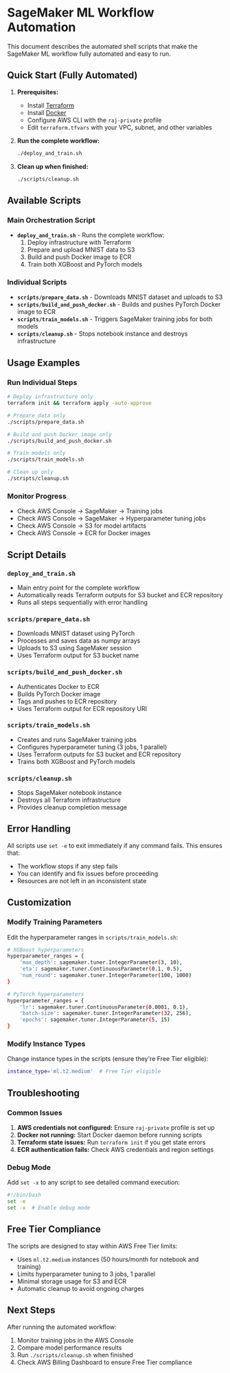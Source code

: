 # SageMaker ML Workflow Automation

This document describes the automated shell scripts that make the SageMaker ML workflow fully automated and easy to run.

## Quick Start (Fully Automated)

1. **Prerequisites:**
   - Install [Terraform](https://www.terraform.io/downloads.html)
   - Install [Docker](https://docs.docker.com/get-docker/)
   - Configure AWS CLI with the `raj-private` profile
   - Edit `terraform.tfvars` with your VPC, subnet, and other variables

2. **Run the complete workflow:**
   ```bash
   ./deploy_and_train.sh
   ```

3. **Clean up when finished:**
   ```bash
   ./scripts/cleanup.sh
   ```

## Available Scripts

### Main Orchestration Script
- **`deploy_and_train.sh`** - Runs the complete workflow:
  1. Deploy infrastructure with Terraform
  2. Prepare and upload MNIST data to S3
  3. Build and push Docker image to ECR
  4. Train both XGBoost and PyTorch models

### Individual Scripts
- **`scripts/prepare_data.sh`** - Downloads MNIST dataset and uploads to S3
- **`scripts/build_and_push_docker.sh`** - Builds and pushes PyTorch Docker image to ECR
- **`scripts/train_models.sh`** - Triggers SageMaker training jobs for both models
- **`scripts/cleanup.sh`** - Stops notebook instance and destroys infrastructure

## Usage Examples

### Run Individual Steps
```bash
# Deploy infrastructure only
terraform init && terraform apply -auto-approve

# Prepare data only
./scripts/prepare_data.sh

# Build and push Docker image only
./scripts/build_and_push_docker.sh

# Train models only
./scripts/train_models.sh

# Clean up only
./scripts/cleanup.sh
```

### Monitor Progress
- Check AWS Console → SageMaker → Training jobs
- Check AWS Console → SageMaker → Hyperparameter tuning jobs
- Check AWS Console → S3 for model artifacts
- Check AWS Console → ECR for Docker images

## Script Details

### `deploy_and_train.sh`
- Main entry point for the complete workflow
- Automatically reads Terraform outputs for S3 bucket and ECR repository
- Runs all steps sequentially with error handling

### `scripts/prepare_data.sh`
- Downloads MNIST dataset using PyTorch
- Processes and saves data as numpy arrays
- Uploads to S3 using SageMaker session
- Uses Terraform output for S3 bucket name

### `scripts/build_and_push_docker.sh`
- Authenticates Docker to ECR
- Builds PyTorch Docker image
- Tags and pushes to ECR repository
- Uses Terraform output for ECR repository URI

### `scripts/train_models.sh`
- Creates and runs SageMaker training jobs
- Configures hyperparameter tuning (3 jobs, 1 parallel)
- Uses Terraform outputs for S3 bucket and ECR repository
- Trains both XGBoost and PyTorch models

### `scripts/cleanup.sh`
- Stops SageMaker notebook instance
- Destroys all Terraform infrastructure
- Provides cleanup completion message

## Error Handling

All scripts use `set -e` to exit immediately if any command fails. This ensures that:
- The workflow stops if any step fails
- You can identify and fix issues before proceeding
- Resources are not left in an inconsistent state

## Customization

### Modify Training Parameters
Edit the hyperparameter ranges in `scripts/train_models.sh`:
```bash
# XGBoost hyperparameters
hyperparameter_ranges = {
    'max_depth': sagemaker.tuner.IntegerParameter(3, 10),
    'eta': sagemaker.tuner.ContinuousParameter(0.1, 0.5),
    'num_round': sagemaker.tuner.IntegerParameter(100, 1000)
}

# PyTorch hyperparameters
hyperparameter_ranges = {
    'lr': sagemaker.tuner.ContinuousParameter(0.0001, 0.1),
    'batch-size': sagemaker.tuner.IntegerParameter(32, 256),
    'epochs': sagemaker.tuner.IntegerParameter(5, 15)
}
```

### Modify Instance Types
Change instance types in the scripts (ensure they're Free Tier eligible):
```bash
instance_type='ml.t2.medium'  # Free Tier eligible
```

## Troubleshooting

### Common Issues
1. **AWS credentials not configured:** Ensure `raj-private` profile is set up
2. **Docker not running:** Start Docker daemon before running scripts
3. **Terraform state issues:** Run `terraform init` if you get state errors
4. **ECR authentication fails:** Check AWS credentials and region settings

### Debug Mode
Add `set -x` to any script to see detailed command execution:
```bash
#!/bin/bash
set -e
set -x  # Enable debug mode
```

## Free Tier Compliance

The scripts are designed to stay within AWS Free Tier limits:
- Uses `ml.t2.medium` instances (50 hours/month for notebook and training)
- Limits hyperparameter tuning to 3 jobs, 1 parallel
- Minimal storage usage for S3 and ECR
- Automatic cleanup to avoid ongoing charges

## Next Steps

After running the automated workflow:
1. Monitor training jobs in the AWS Console
2. Compare model performance results
3. Run `./scripts/cleanup.sh` when finished
4. Check AWS Billing Dashboard to ensure Free Tier compliance
